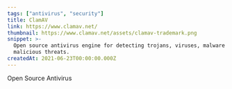 ```yaml
---
tags: ["antivirus", "security"]
title: ClamAV
link: https://www.clamav.net/
thumbnail: https://www.clamav.net/assets/clamav-trademark.png
snippet: >-
  Open source antivirus engine for detecting trojans, viruses, malware & other
  malicious threats.
createdAt: 2021-06-23T00:00:00.000Z
---
```

Open Source Antivirus